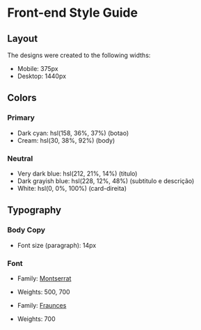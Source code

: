 # Front-end Style Guide

## Layout

The designs were created to the following widths:

- Mobile: 375px
- Desktop: 1440px

## Colors

### Primary

- Dark cyan: hsl(158, 36%, 37%) (botao)
- Cream: hsl(30, 38%, 92%) (body)

### Neutral

- Very dark blue: hsl(212, 21%, 14%) (titulo)
- Dark grayish blue: hsl(228, 12%, 48%) (subtitulo e descrição)
- White: hsl(0, 0%, 100%)  (card-direita)

## Typography

### Body Copy

- Font size (paragraph): 14px

### Font

- Family: [Montserrat](https://fonts.google.com/specimen/Montserrat)
- Weights: 500, 700

- Family: [Fraunces](https://fonts.google.com/specimen/Fraunces)
- Weights: 700
